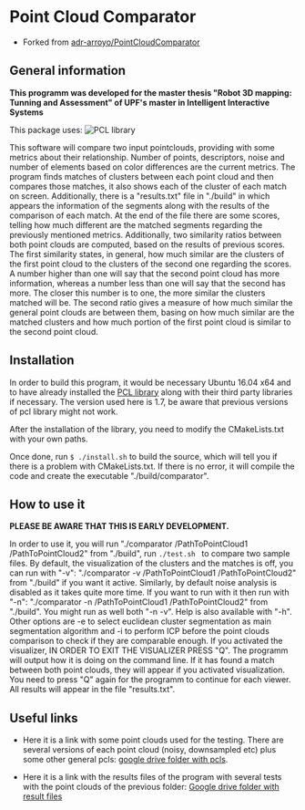 # Point Cloud Comparator

* Forked from [adr-arroyo/PointCloudComparator](https://github.com/adr-arroyo/PointCloudComparator)

## General information

**This programm was developed for the master thesis "Robot 3D mapping: Tunning and Assessment" of UPF's master in Intelligent Interactive Systems**

This package uses:
![PCL library](https://lh5.googleusercontent.com/SeboSH_4TVMvYHOFCWgA-Sjb7PtA-1GoIn4yqicbeDSfR_rGKdTEwGXN7XhBr2EEBJPaTc5DW_Ma7LFbbsBwDO8TqhM2X95hU9Kd6rv7FA-ZkcnUjWQ)

This software will compare two input pointclouds, providing with some metrics about their relationship. Number of points, descriptors, noise and number of elements based on color differences are the current metrics.
The program finds matches of clusters between each point cloud and then compares those matches, it also shows each of the cluster of each match on screen. Additionally, there is a "results.txt" file in "./build" in which appears the information of the segments along with the results of the comparison of each match. At the end of the file there are some scores, telling how much different are the matched segments regarding the previously mentioned metrics. Additionally, two similarity ratios between both point clouds are computed, based on the results of previous scores. The first similarity states, in general, how much similar are the clusters of the first point cloud to the clusters of the second one regarding the scores. A number higher than one will say that the second point cloud has more information, whereas a number less than one will say that the second has more. The closer this number is to one, the more similar the clusters matched will be. The second ratio gives a measure of how much similar the general point clouds are between them, basing on how much similar are the matched clusters and how much portion of the first point cloud is similar to the second point cloud.



## Installation

In order to build this program, it would be necessary Ubuntu 16.04 x64 and to have already installed the [PCL library](http://pointclouds.org/) along with their third party libraries if necessary. The version used here is 1.7, be aware that previous versions of pcl library might not work.

After the installation of the library, you need to modify the CMakeLists.txt with your own paths.

Once done, run `$ ./install.sh` to build the source, which will tell you if there is a problem with CMakeLists.txt. If there is no error, it will compile the code and create the executable "./build/comparator".

## How to use it

**PLEASE BE AWARE THAT THIS IS EARLY DEVELOPMENT.**

In order to use it, you will run "./comparator /PathToPointCloud1 /PathToPointCloud2" from "./build", run `./test.sh ` to compare two sample files. By default, the visualization of the clusters and the matches is off, you can run with "-v": "./comparator -v /PathToPointCloud1 /PathToPointCloud2" from "./build" if you want it active. Similarly, by default noise analysis is disabled as it takes quite more time. If you want to run with it then run with "-n": "./comparator -n /PathToPointCloud1 /PathToPointCloud2" from "./build". You might run as well both "-n -v". Help is also available with "-h".
Other options are -e to select euclidean cluster segmentation as main segmentation algorithm and -i to perform ICP before the point clouds comparison to check if they are comparable enough.
If you activated the visualizer, IN ORDER TO EXIT THE VISUALIZER PRESS "Q". The programm will output how it is doing on the command line. If it has found a match between both point clouds, they will appear if you activated visualization. You need to press "Q" again for the programm to continue for each viewer.
All results will appear in the file "results.txt".

## Useful links

* Here it is a link with some point clouds used for the testing. There are several versions of each point cloud (noisy, downsampled etc) plus some other general pcls: [google drive folder with pcls](https://drive.google.com/drive/folders/0B6gsiJNJoEJ6UTdLZWZzZ3Z1X3M?usp=sharing).

* Here it is a link with the results files of the program with several tests with the point clouds of the previous folder: [Google drive folder with result files](https://drive.google.com/drive/folders/0BzDVfAKVWMsPWGZJREV0d3doX2M?usp=sharing)
